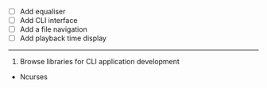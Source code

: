 - [ ] Add equaliser
- [ ] Add CLI interface
- [ ] Add a file navigation
- [ ] Add playback time display

 ---

1. Browse libraries for CLI application development

- Ncurses
